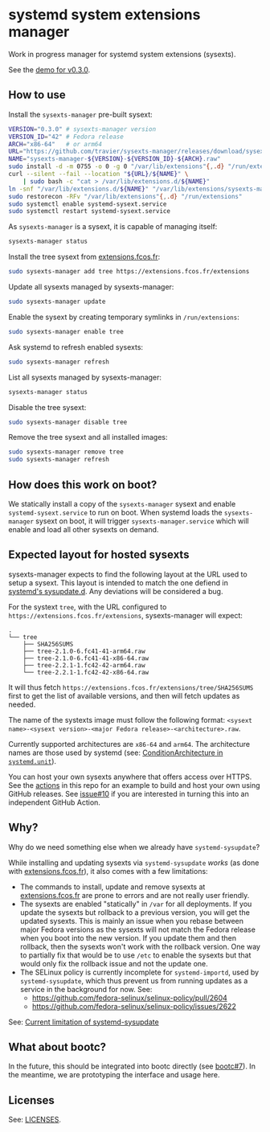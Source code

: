 # systemd system extensions manager

Work in progress manager for systemd system extensions (sysexts).

See the [demo for v0.3.0](https://asciinema.org/a/745601).

## How to use

Install the `sysexts-manager` pre-built sysext:

```bash
VERSION="0.3.0" # sysexts-manager version
VERSION_ID="42" # Fedora release
ARCH="x86-64"   # or arm64
URL="https://github.com/travier/sysexts-manager/releases/download/sysexts-manager/"
NAME="sysexts-manager-${VERSION}-${VERSION_ID}-${ARCH}.raw"
sudo install -d -m 0755 -o 0 -g 0 "/var/lib/extensions"{,.d} "/run/extensions"
curl --silent --fail --location "${URL}/${NAME}" \
    | sudo bash -c "cat > /var/lib/extensions.d/${NAME}"
ln -snf "/var/lib/extensions.d/${NAME}" "/var/lib/extensions/sysexts-manager.raw"
sudo restorecon -RFv "/var/lib/extensions"{,.d} "/run/extensions"
sudo systemctl enable systemd-sysext.service
sudo systemctl restart systemd-sysext.service
```

As `sysexts-manager` is a sysext, it is capable of managing itself:

```bash
sysexts-manager status
```

Install the tree sysext from [extensions.fcos.fr](https://extensions.fcos.fr):

```bash
sudo sysexts-manager add tree https://extensions.fcos.fr/extensions
```

Update all sysexts managed by sysexts-manager:

```bash
sudo sysexts-manager update
```

Enable the sysext by creating temporary symlinks in `/run/extensions`:

```bash
sudo sysexts-manager enable tree
```

Ask systemd to refresh enabled sysexts:

```bash
sudo sysexts-manager refresh
```

List all sysexts managed by sysexts-manager:

```bash
sysexts-manager status
```

Disable the tree sysext:

```bash
sudo sysexts-manager disable tree
```

Remove the tree sysext and all installed images:

```bash
sudo sysexts-manager remove tree
sudo sysexts-manager refresh
```

## How does this work on boot?

We statically install a copy of the `sysexts-manager` sysext and enable
`systemd-sysext.service` to run on boot. When systemd loads the
`sysexts-manager` sysext on boot, it will trigger `sysexts-manager.service`
which will enable and load all other sysexts on demand.

## Expected layout for hosted sysexts

sysexts-manager expects to find the following layout at the URL used to
setup a sysext. This layout is intended to match the one defiend in
[systemd's sysupdate.d](https://www.freedesktop.org/software/systemd/man/latest/sysupdate.d.html).
Any deviations will be considered a bug.

For the systext `tree`, with the URL configured to
`https://extensions.fcos.fr/extensions`, sysexts-manager will expect:

```
.
└── tree
    ├── SHA256SUMS
    ├── tree-2.1.0-6.fc41-41-arm64.raw
    ├── tree-2.1.0-6.fc41-41-x86-64.raw
    ├── tree-2.2.1-1.fc42-42-arm64.raw
    └── tree-2.2.1-1.fc42-42-x86-64.raw
```

It will thus fetch `https://extensions.fcos.fr/extensions/tree/SHA256SUMS`
first to get the list of available versions, and then will fetch updates as
needed.

The name of the systexts image must follow the following format:
`<sysext name>-<sysext version>-<major Fedora release>-<architecture>.raw`.

Currently supported architectures are `x86-64` and `arm64`. The architecture
names are those used by systemd (see:
[ConditionArchitecture in `systemd.unit`](https://www.freedesktop.org/software/systemd/man/latest/systemd.unit.html#ConditionArchitecture=)).

You can host your own sysexts anywhere that offers access over HTTPS. See the
[actions](.github/actions) in this repo for an example to build and host your
own using GitHub releases. See
[issue#10](https://github.com/travier/sysexts-manager/issues/10) if you are
interested in turning this into an independent GitHub Action.

## Why?

Why do we need something else when we already have `systemd-sysupdate`?

While installing and updating sysexts via `systemd-sysupdate` *works* (as done
with [extensions.fcos.fr](https://extensions.fcos.fr/)), it also comes with a
few limitations:
- The commands to install, update and remove sysexts at
  [extensions.fcos.fr](https://extensions.fcos.fr/) are prone to errors and are
  not really user friendly.
- The sysexts are enabled "statically" in `/var` for all deployments. If you
  update the sysexts but rollback to a previous version, you will get the
  updated sysexts. This is mainly an issue when you rebase between major Fedora
  versions as the sysexts will not match the Fedora release when you boot into
  the new version. If you update them and then rollback, then the sysexts won't
  work with the rollback version. One way to partially fix that would be to use
  `/etc` to enable the sysexts but that would only fix the rollback issue and
  not the update one.
- The SELinux policy is currently incomplete for `systemd-importd`, used by
  `systemd-sysupdate`, which thus prevent us from running updates as a service
  in the background for now. See:
  - <https://github.com/fedora-selinux/selinux-policy/pull/2604>
  - <https://github.com/fedora-selinux/selinux-policy/issues/2622>

See: [Current limitation of systemd-sysupdate](https://travier.github.io/fedora-sysexts/#current-limitation-of-systemd-sysupdate)

## What about bootc?

In the future, this should be integrated into bootc directly (see
[bootc#7](https://github.com/bootc-dev/bootc/issues/7)). In the meantime, we
are prototyping the interface and usage here.

## Licenses

See: [LICENSES](LICENSES).
